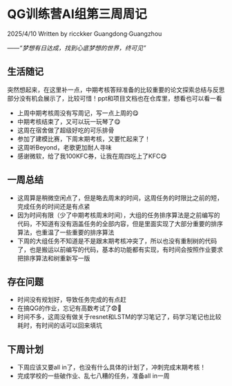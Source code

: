 # QG训练营AI组第三周周记

2025/4/10 Written by ricckker Guangdong·Guangzhou

*——“梦想有日达成，找到心底梦想的世界，终可见”*

## 生活随记

突然想起来，在这里补一点，中期考核答辩准备的比较重要的论文探索总结与反思部分没有机会展示了，比较可惜！ppt和项目文档也在仓库里，想看也可以看一看

- 上周中期考核周没有写周记，写一点上周的😋
- 中期考核结束了，又可以玩一玩琴了😋
- 这周在宿舍做了超级好吃的可乐排骨
- 参加了建模比赛，下周末期考核，又要忙起来了！
- 这周听Beyond，老歌更加耐人寻味
- 感谢微软，给了我100KFC券，让我在周四吃上了KFC😋

## 一周总结

- 这周算是稍微空闲点了，但是略去周末的时间，这周任务的时限比之前的短，完成任务的时间还是有点紧
- 因为时间有限（少了中期考核周末时间），大组的任务排序算法是之前编写的代码，不知道有没有涵盖任务的全部内容，但是里面实现了大部分重要的排序算法，也重温了一些重要的排序算法
- 下周的大组任务不知道是不是跟末期考核冲突了，所以也没有重制树的代码了，也是搬运以前编写的代码，基本的功能都有实现，有时间会按照作业要求把排序算法和树重新写一版

## 存在问题

- 时间没有规划好，导致任务完成的有点赶
- 在搞QG的作业，忘记有高数考试了😨🌚
- 时间不多，这周没有做关于resnet和LSTM的学习笔记了，码学习笔记也比较耗时，有时间的话可以回来填坑

## 下周计划

- 下周应该又要all in了，也没有什么具体的计划了，冲刺完成末期考核！
- 完成学校的一些破作业、乱七八糟的任务，准备all in一周
